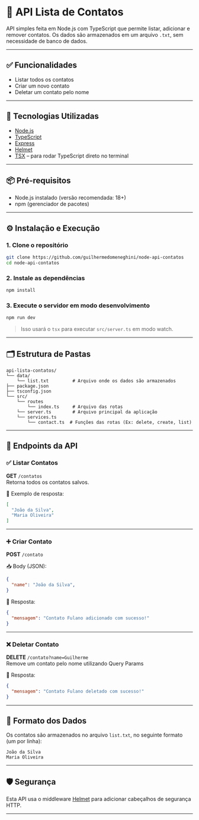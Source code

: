 # 📇 API Lista de Contatos

API simples feita em Node.js com TypeScript que permite listar, adicionar e remover contatos. Os dados são armazenados em um arquivo `.txt`, sem necessidade de banco de dados.

---

## ✅ Funcionalidades

- Listar todos os contatos
- Criar um novo contato
- Deletar um contato pelo nome

---

## 🧰 Tecnologias Utilizadas

- [Node.js](https://nodejs.org/)
- [TypeScript](https://www.typescriptlang.org/)
- [Express](https://expressjs.com/)
- [Helmet](https://helmetjs.github.io/)
- [TSX](https://www.npmjs.com/package/tsx) – para rodar TypeScript direto no terminal

---

## 📦 Pré-requisitos

- Node.js instalado (versão recomendada: 18+)
- npm (gerenciador de pacotes)

---

## ⚙️ Instalação e Execução

### 1. Clone o repositório

```bash
git clone https://github.com/guilhermedomeneghini/node-api-contatos
cd node-api-contatos
```

### 2. Instale as dependências

```bash
npm install
```

### 3. Execute o servidor em modo desenvolvimento

```bash
npm run dev
```

> Isso usará o `tsx` para executar `src/server.ts` em modo watch.

---

## 🗂️ Estrutura de Pastas

```
api-lista-contatos/
└── data/
    └── list.txt         # Arquivo onde os dados são armazenados
├── package.json
├── tsconfig.json
└── src/
    └── routes
        └── index.ts     # Arquivo das rotas
    └── server.ts        # Arquivo principal da aplicação
    └── services.ts
        └── contact.ts  # Funções das rotas (Ex: delete, create, list)
```

---

## 🔌 Endpoints da API

### ✅ Listar Contatos

**GET** `/contatos`  
Retorna todos os contatos salvos.

📄 Exemplo de resposta:
```json
[
  "João da Silva",
  "Maria Oliveira"
]
```

---

### ➕ Criar Contato

**POST** `/contato`

📥 Body (JSON):
```json
{
  "name": "João da Silva",
}
```

📄 Resposta:
```json
{
  "mensagem": "Contato Fulano adicionado com sucesso!"
}
```

---

### ❌ Deletar Contato

**DELETE** `/contato?name=Guilherme`  
Remove um contato pelo nome utilizando Query Params

📄 Resposta:
```json
{
  "mensagem": "Contato Fulano deletado com sucesso!"
}
```

---

## 📝 Formato dos Dados

Os contatos são armazenados no arquivo `list.txt`, no seguinte formato (um por linha):

```
João da Silva
Maria Oliveira
```

---

## 🛡️ Segurança

Esta API usa o middleware [Helmet](https://www.npmjs.com/package/helmet) para adicionar cabeçalhos de segurança HTTP.

---
